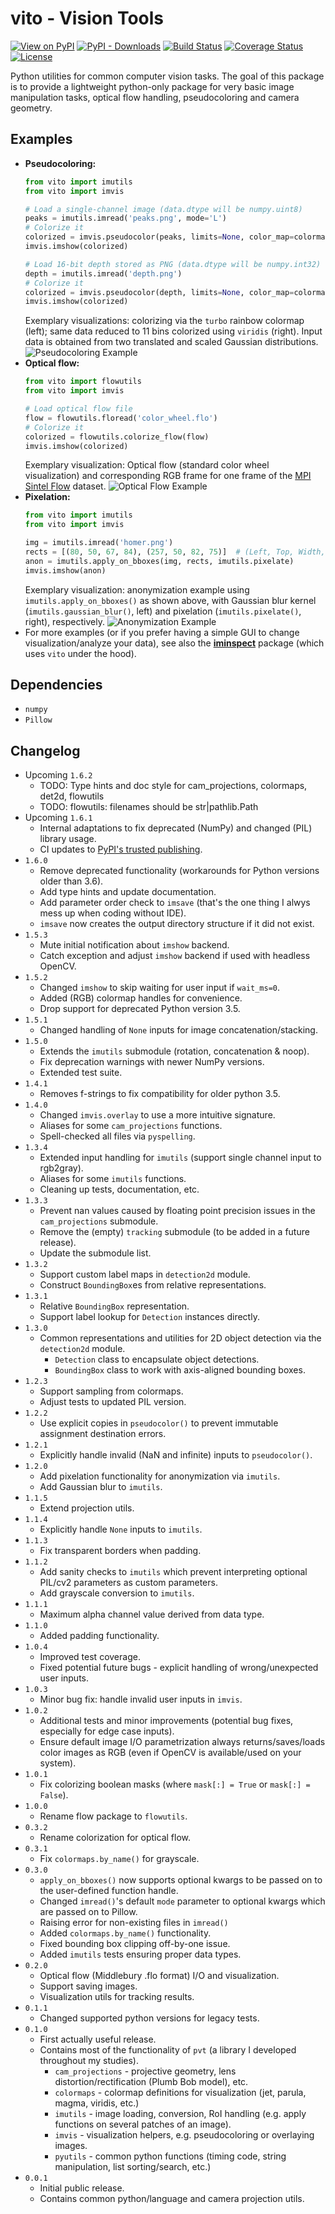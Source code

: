 # vito - Vision Tools
[![View on PyPI](https://badge.fury.io/py/vito.svg)](https://pypi.org/project/vito)
[![PyPI - Downloads](https://img.shields.io/pypi/dm/vito.svg)](https://pypi.org/project/vito)
[![Build Status](https://app.travis-ci.com/snototter/vito.svg?branch=master)](https://app.travis-ci.com/snototter/vito)
[![Coverage Status](https://coveralls.io/repos/github/snototter/vito/badge.svg?branch=master)](https://coveralls.io/github/snototter/vito?branch=master)
[![License](https://img.shields.io/badge/license-MIT-blue.svg)](https://github.com/snototter/vito/blob/master/LICENSE?raw=true)

Python utilities for common computer vision tasks.
The goal of this package is to provide a lightweight python-only package for very basic image manipulation tasks, optical flow handling, pseudocoloring and camera geometry.


## Examples
* **Pseudocoloring:** 
  ```python
  from vito import imutils
  from vito import imvis

  # Load a single-channel image (data.dtype will be numpy.uint8)
  peaks = imutils.imread('peaks.png', mode='L')
  # Colorize it
  colorized = imvis.pseudocolor(peaks, limits=None, color_map=colormaps.colormap_viridis_rgb)
  imvis.imshow(colorized)

  # Load 16-bit depth stored as PNG (data.dtype will be numpy.int32)
  depth = imutils.imread('depth.png')
  # Colorize it
  colorized = imvis.pseudocolor(depth, limits=None, color_map=colormaps.colormap_turbo_rgb)
  imvis.imshow(colorized)

  ```
  Exemplary visualizations: colorizing via the `turbo` rainbow colormap (left); same data reduced to 11 bins colorized using `viridis` (right). Input data is obtained from two translated and scaled Gaussian distributions.
  ![Pseudocoloring Example](https://github.com/snototter/vito/raw/master/examples/visualizations/example-pseudocolor.png)
* **Optical flow:**
  ```python
  from vito import flowutils
  from vito import imvis

  # Load optical flow file
  flow = flowutils.floread('color_wheel.flo')
  # Colorize it
  colorized = flowutils.colorize_flow(flow)
  imvis.imshow(colorized)
  ```
  Exemplary visualization: Optical flow (standard color wheel visualization) and corresponding RGB frame for one frame of the [MPI Sintel Flow](http://sintel.is.tue.mpg.de) dataset.
  ![Optical Flow Example](https://github.com/snototter/vito/raw/master/examples/visualizations/example-flowvis.png)
* **Pixelation:**
  ```python
  from vito import imutils
  from vito import imvis

  img = imutils.imread('homer.png')
  rects = [(80, 50, 67, 84), (257, 50, 82, 75)]  # (Left, Top, Width, Height)
  anon = imutils.apply_on_bboxes(img, rects, imutils.pixelate)
  imvis.imshow(anon)
  ```
  Exemplary visualization: anonymization example using `imutils.apply_on_bboxes()` as shown above, with Gaussian blur kernel (`imutils.gaussian_blur()`, left) and pixelation (`imutils.pixelate()`, right), respectively.
  ![Anonymization Example](https://github.com/snototter/vito/raw/master/examples/visualizations/example-anon.png)
* For more examples (or if you prefer having a simple GUI to change visualization/analyze your data), see also the [**iminspect**](https://pypi.org/project/iminspect) package (which uses `vito` under the hood).


## Dependencies
* `numpy`
* `Pillow`


## Changelog
* Upcoming `1.6.2`
  * TODO: Type hints and doc style for cam_projections, colormaps, det2d, flowutils
  * TODO: flowutils: filenames should be str|pathlib.Path
* Upcoming `1.6.1`
  * Internal adaptations to fix deprecated (NumPy) and changed (PIL) library usage.
  * CI updates to [PyPI's trusted publishing](https://docs.pypi.org/trusted-publishers/).
* `1.6.0`
  * Remove deprecated functionality (workarounds for Python versions older than 3.6).
  * Add type hints and update documentation.
  * Add parameter order check to `imsave` (that's the one thing I alwys mess up
    when coding without IDE).
  * `imsave` now creates the output directory structure if it did not exist.
* `1.5.3`
  * Mute initial notification about `imshow` backend.
  * Catch exception and adjust `imshow` backend if used with headless OpenCV.
* `1.5.2`
  * Changed `imshow` to skip waiting for user input if `wait_ms=0`.
  * Added (RGB) colormap handles for convenience.
  * Drop support for deprecated Python version 3.5.
* `1.5.1`
  * Changed handling of `None` inputs for image concatenation/stacking.
* `1.5.0`
  * Extends the `imutils` submodule (rotation, concatenation & noop).
  * Fix deprecation warnings with newer NumPy versions.
  * Extended test suite.
* `1.4.1`
  * Removes f-strings to fix compatibility for older python 3.5.
* `1.4.0`
  * Changed `imvis.overlay` to use a more intuitive signature.
  * Aliases for some `cam_projections` functions.
  * Spell-checked all files via `pyspelling`.
* `1.3.4`
  * Extended input handling for `imutils` (support single channel input to rgb2gray).
  * Aliases for some `imutils` functions.
  * Cleaning up tests, documentation, etc.
* `1.3.3`
  * Prevent nan values caused by floating point precision issues in the `cam_projections` submodule.
  * Remove the (empty) `tracking` submodule (to be added in a future release).
  * Update the submodule list.
* `1.3.2`
  * Support custom label maps in `detection2d` module.
  * Construct `BoundingBox`es from relative representations.
* `1.3.1`
  * Relative `BoundingBox` representation.
  * Support label lookup for `Detection` instances directly.
* `1.3.0`
  * Common representations and utilities for 2D object detection via the `detection2d` module.
    * `Detection` class to encapsulate object detections.
    * `BoundingBox` class to work with axis-aligned bounding boxes.
* `1.2.3`
  * Support sampling from colormaps.
  * Adjust tests to updated PIL version.
* `1.2.2`
  * Use explicit copies in `pseudocolor()` to prevent immutable assignment destination errors.
* `1.2.1`
  * Explicitly handle invalid (NaN and infinite) inputs to `pseudocolor()`.
* `1.2.0`
  * Add pixelation functionality for anonymization via `imutils`.
  * Add Gaussian blur to `imutils`.
* `1.1.5`
  * Extend projection utils.
* `1.1.4`
  * Explicitly handle `None` inputs to `imutils`.
* `1.1.3`
  * Fix transparent borders when padding.
* `1.1.2`
  * Add sanity checks to `imutils` which prevent interpreting optional PIL/cv2 parameters as custom parameters.
  * Add grayscale conversion to `imutils`.
* `1.1.1`
  * Maximum alpha channel value derived from data type.
* `1.1.0`
  * Added padding functionality.
* `1.0.4`
  * Improved test coverage.
  * Fixed potential future bugs - explicit handling of wrong/unexpected user inputs.
* `1.0.3`
  * Minor bug fix: handle invalid user inputs in `imvis`.
* `1.0.2`
  * Additional tests and minor improvements (potential bug fixes, especially for edge case inputs).
  * Ensure default image I/O parametrization always returns/saves/loads color images as RGB (even if OpenCV is available/used on your system).
* `1.0.1`
  * Fix colorizing boolean masks (where `mask[:] = True` or `mask[:] = False`).
* `1.0.0`
  * Rename flow package to `flowutils`.
* `0.3.2`
  * Rename colorization for optical flow.
* `0.3.1`
  * Fix `colormaps.by_name()` for grayscale.
* `0.3.0`
  * `apply_on_bboxes()` now supports optional kwargs to be passed on to the user-defined function handle.
  * Changed `imread()`'s default `mode` parameter to optional kwargs which are passed on to Pillow.
  * Raising error for non-existing files in `imread()`
  * Added `colormaps.by_name()` functionality.
  * Fixed bounding box clipping off-by-one issue.
  * Added `imutils` tests ensuring proper data types.
* `0.2.0`
  * Optical flow (Middlebury .flo format) I/O and visualization.
  * Support saving images.
  * Visualization utils for tracking results.
* `0.1.1`
  * Changed supported python versions for legacy tests.
* `0.1.0`
  * First actually useful release.
  * Contains most of the functionality of `pvt` (a library I developed throughout my studies).
    * `cam_projections` - projective geometry, lens distortion/rectification (Plumb Bob model), etc.
    * `colormaps` - colormap definitions for visualization (jet, parula, magma, viridis, etc.)
    * `imutils` - image loading, conversion, RoI handling (e.g. apply functions on several patches of an image).
    * `imvis` - visualization helpers, e.g. pseudocoloring or overlaying images.
    * `pyutils` - common python functions (timing code, string manipulation, list sorting/search, etc.)
* `0.0.1`
  * Initial public release.
  * Contains common python/language and camera projection utils.
